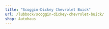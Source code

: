 ```yaml
---
title: "Scoggin-Dickey Chevrolet Buick"
url: /lubbock/scoggin-dickey-chevrolet-buick/
shop: Autohaus
---
```

